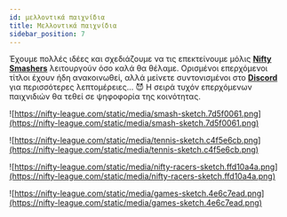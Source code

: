 ```yaml
---
id: μελλοντικά παιχνίδια
title: Μελλοντικά παιχνίδια
sidebar_position: 7
---
```


Έχουμε πολλές ιδέες και σχεδιάζουμε να τις επεκτείνουμε μόλις **[Nifty Smashers](https://nifty-league.com/games)** λειτουργούν όσο καλά θα θέλαμε. Ορισμένοι επερχόμενοι τίτλοι έχουν ήδη ανακοινωθεί, αλλά μείνετε συντονισμένοι στο **[Discord](https://discord.gg/niftyleague)** για περισσότερες λεπτομέρειες… 😈 Η σειρά τυχόν επερχόμενων παιχνιδιών θα τεθεί σε ψηφοφορία της κοινότητας.

![https://nifty-league.com/static/media/smash-sketch.7d5f0061.png](https://nifty-league.com/static/media/smash-sketch.7d5f0061.png)

![https://nifty-league.com/static/media/tennis-sketch.c4f5e6cb.png](https://nifty-league.com/static/media/tennis-sketch.c4f5e6cb.png)

![https://nifty-league.com/static/media/nifty-racers-sketch.ffd10a4a.png](https://nifty-league.com/static/media/nifty-racers-sketch.ffd10a4a.png)

![https://nifty-league.com/static/media/games-sketch.4e6c7ead.png](https://nifty-league.com/static/media/games-sketch.4e6c7ead.png)
